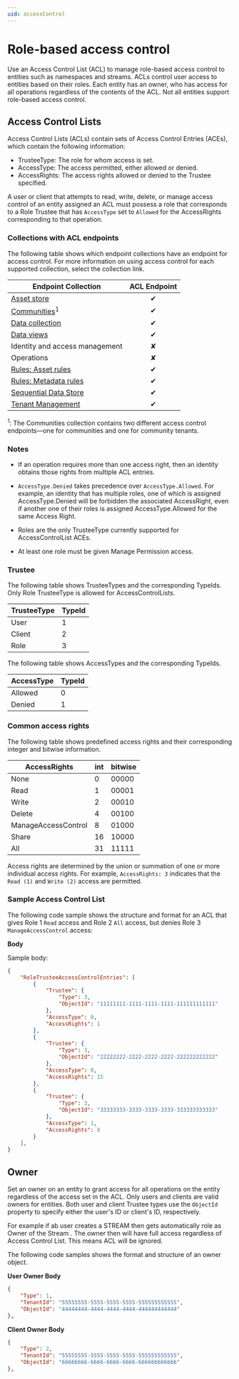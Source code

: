 ```yaml
---
uid: accessControl
---
```


# Role-based access control

Use an Access Control List (ACL) to manage role-based access control to entities such as namespaces and streams. ACLs control user access to entities based on their roles. Each entity has an owner, who has access for all operations regardless of the contents of the ACL. Not all entities support role-based access control.

## Access Control Lists

Access Control Lists (ACLs) contain sets of Access Control Entries (ACEs), which contain the following information:

- TrusteeType: The role for whom access is set.
- AccessType: The access permitted, either allowed or denied.
- AccessRights: The access rights allowed or denied to the Trustee specified.

A user or client that attempts to read, write, delete, or manage access control of an entity assigned an ACL must possess a role that corresponds to a Role Trustee that has `AccessType` set to `Allowed` for the AccessRights corresponding to that operation.

### Collections with ACL endpoints

The following table shows which endpoint collections have an endpoint for access control. For more information on using access control for each supported collection, select the collection link.

| Endpoint Collection | ACL Endpoint |
|--|:--:|
| [Asset store](xref:assets-access-control-list) | &#10004; |
| [Communities](../../api-reference/identity/community-tenant-collection-acls.md)<sup>1</sup> | &#10004; |
| [Data collection](xref:omf-ingress-access-control) | &#10004; |
| [Data views](xref:data-views-access-control) | &#10004; |
| Identity and access management | ✘ |
| Operations | ✘ |
| [Rules: Asset rules](xref:assets-access-control-list) | &#10004; |
| [Rules: Metadata rules](xref:metadata-access-control-list) | &#10004; |
| [Sequential Data Store](xref:sds-access-control-list) | &#10004; |
| [Tenant Management](xref:tenant-root-access-control) | &#10004; |

<sup>1</sup>: The Communities collection contains two different access control endpoints—one for communities and one for community tenants.

### Notes

- If an operation requires more than one access right, then an identity obtains those rights from multiple ACL entries.

- `AccessType.Denied` takes precedence over `AccessType.Allowed`. For example, an identity that has multiple roles, one of which is assigned AccessType.Denied will be forbidden the associated AccessRight, even if another one of their roles is assigned AccessType.Allowed for the same Access Right.
  <!--VTT, 12/14/21: Reworded this bullet per SME request, N. Parakh: For example, an identity that has multiple roles, one of which is assigned AccessType.Denied will be forbidden the associated AccessRight, even if another Role they also have assigned to them is assigned AccessType.Allowed for the same Access Right.-->

- Roles are the only TrusteeType currently supported for AccessControlList ACEs.

- At least one role must be given Manage Permission access.

### Trustee

The following table shows TrusteeTypes and the corresponding TypeIds. Only Role TrusteeType is allowed for AccessControlLists.

| TrusteeType           | TypeId |
|-----------------------|--------|
| User                  | 1      |
| Client                | 2      |
| Role                  | 3      |

The following table shows AccessTypes and the corresponding TypeIds.

| AccessType            | TypeId |
|-----------------------|--------|
| Allowed               | 0      |
| Denied                | 1      |

### Common access rights
The following table shows predefined access rights and their corresponding integer and bitwise information.

| AccessRights          | int  | bitwise |
|-----------------------|------|---------|
| None                  | 0    |   00000 |
| Read                  | 1    |   00001 |
| Write                 | 2    |   00010 |
| Delete                | 4    |   00100 |
| ManageAccessControl   | 8    |   01000 |
| Share                 | 16   |   10000 |
| All                   | 31   |   11111 |

Access rights are determined by the union or summation of one or more individual access rights. For example, `AccessRights: 3` indicates that the `Read (1)` and `Write (2)` access are permitted.

### Sample Access Control List

The following code sample shows the structure and format for an ACL that gives Role 1 `Read` access and Role 2 `All` access, but denies Role 3 `ManageAccessControl` access:

**Body**

Sample body:

```json
{
	"RoleTrusteeAccessControlEntries": [
		{
			"Trustee": {
				"Type": 3,
				"ObjectId": "11111111-1111-1111-1111-111111111111"
			},
			"AccessType": 0,
			"AccessRights": 1
		},
		{
			"Trustee": {
				"Type": 3,
				"ObjectId": "22222222-2222-2222-2222-222222222222"
			},
			"AccessType": 0,
			"AccessRights": 15
		},
		{
			"Trustee": {
				"Type": 3,
				"ObjectId": "33333333-3333-3333-3333-333333333333"
			},
			"AccessType": 1,
			"AccessRights": 8
		}
	],
}
```

## Owner

Set an owner on an entity to grant access for all operations on the entity regardless of the access set in the ACL. Only users and clients are valid owners for entities. Both user and client Trustee types use the `ObjectId` property to specify either the user's ID or client's ID, respectively.

For example if ab user creates a STREAM then gets automatically role as Owner of the Stream . The owner then will have full access regardless of Access Control List. This means ACL will be ignored.

The following code samples shows the format and structure of an owner object.

**User Owner Body**

```json
{
	"Type": 1,
	"TenantId": "55555555-5555-5555-5555-555555555555",
	"ObjectId": "44444444-4444-4444-4444-444444444444"
},
```

**Client Owner Body**

```json
{
	"Type": 2,
	"TenantId": "55555555-5555-5555-5555-555555555555",
	"ObjectId": "66666666-6666-6666-6666-666666666666"
},
```
